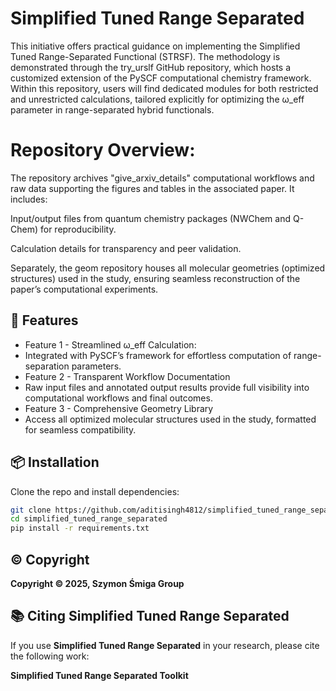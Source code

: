 # Simplified Tuned Range Separated

This initiative offers practical guidance on implementing the Simplified Tuned Range-Separated Functional (STRSF). The methodology is demonstrated through the try_urslf GitHub repository, which hosts a customized extension of the PySCF computational chemistry framework. Within this repository, users will find dedicated modules for both restricted and unrestricted calculations, tailored explicitly for optimizing the ω_eff parameter in range-separated hybrid functionals.

# Repository Overview:
The repository archives "give_arxiv_details"  computational workflows and raw data supporting the figures and tables in the associated paper. It includes:

Input/output files from quantum chemistry packages (NWChem and Q-Chem) for reproducibility.

Calculation details for transparency and peer validation.

Separately, the geom repository houses all molecular geometries (optimized structures) used in the study, ensuring seamless reconstruction of the paper’s computational experiments.


## 🚀 Features

- Feature 1 - Streamlined ω_eff Calculation:
- Integrated with PySCF’s framework for effortless computation of range-separation parameters.
- Feature 2 - Transparent Workflow Documentation
- Raw input files and annotated output results provide full visibility into computational workflows and final outcomes.
- Feature 3 - Comprehensive Geometry Library
- Access all optimized molecular structures used in the study, formatted for seamless compatibility.



## 📦 Installation

Clone the repo and install dependencies:

```bash
git clone https://github.com/aditisingh4812/simplified_tuned_range_separated.git
cd simplified_tuned_range_separated
pip install -r requirements.txt
```


## **©️ Copyright**
**Copyright © 2025, Szymon Śmiga Group**

## 📚 Citing Simplified Tuned Range Separated

If you use **Simplified Tuned Range Separated** in your research, please cite the following work:

**Simplified Tuned Range Separated Toolkit**  

